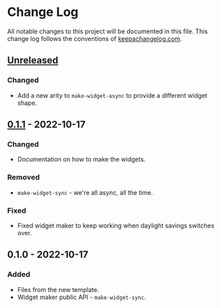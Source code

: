 # Change Log
All notable changes to this project will be documented in this file. This change log follows the conventions of [keepachangelog.com](http://keepachangelog.com/).

## [Unreleased]
### Changed
- Add a new arity to `make-widget-async` to provide a different widget shape.

## [0.1.1] - 2022-10-17
### Changed
- Documentation on how to make the widgets.

### Removed
- `make-widget-sync` - we're all async, all the time.

### Fixed
- Fixed widget maker to keep working when daylight savings switches over.

## 0.1.0 - 2022-10-17
### Added
- Files from the new template.
- Widget maker public API - `make-widget-sync`.

[Unreleased]: https://github.com/your-name/coffee-shop/compare/0.1.1...HEAD
[0.1.1]: https://github.com/your-name/coffee-shop/compare/0.1.0...0.1.1
